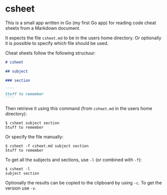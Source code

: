 # csheet

This is a small app written in Go (my first Go app) for reading code cheat sheets from a Markdown document.

It expects the file `csheet.md` to be in the users home directory. Or optionally it is possible to specify which file should be used. 

Cheat sheets follow the following structuur:

`````markdown
# csheet

## subject

### section

````
Stuff to remember
````

`````

Then retrieve it using this command (from `csheet.md` in the users home directory):
````
$ csheet subject section
Stuff to remember
````

Or specify the file manually:
````
$ csheet -f csheet.md subject section
Stuff to remember
````

To get all the subjects and sections, use `-l` (or combined with `-f`):
````
$ csheet -l
subject section
````

Optionally the results can be copied to the clipboard by using `-c`. To get the version use `-v`.